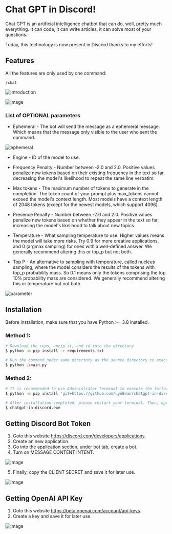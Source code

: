 # Chat GPT in Discord!

Chat GPT is an artificial intelligence chatbot that can do, well, pretty much everything. It can code, it can write articles, it can solve most of your questions.

Today, this technology is now present in Discord thanks to my efforts!

## Features

All the features are only used by one command:

`/chat`

![introduction](https://user-images.githubusercontent.com/80762068/208718991-103ae23b-db69-4bd4-b7f4-bd44769bd455.gif)


![image](https://user-images.githubusercontent.com/80762068/208718928-48a01208-19f8-4f67-ae8e-e22c412c3b1f.gif)


### List of OPTIONAL parameters

* Ephemeral - The bot will send the message as a ephemeral message. Which means that the message only visible to the user who sent the command.

![ephemeral](https://user-images.githubusercontent.com/80762068/208716712-b11dd57b-5375-4579-95f1-0a1228e73bfc.gif)


* Engine - ID of the model to use.

* Frequency Penalty - Number between -2.0 and 2.0. Positive values penalize new tokens based on their existing frequency in the text so far, decreasing the model's likelihood to repeat the same line verbatim.

* Max tokens - The maximum number of tokens to generate in the completion.
The token count of your prompt plus max_tokens cannot exceed the model's context length. Most models have a context length of 2048 tokens (except for the newest models, which support 4096).

* Presence Penalty - Number between -2.0 and 2.0. Positive values penalize new tokens based on whether they appear in the text so far, increasing the model's likelihood to talk about new topics.

* Temperature - What sampling temperature to use. Higher values means the model will take more risks. Try 0.9 for more creative applications, and 0 (argmax sampling) for ones with a well-defined answer. We generally recommend altering this or top_p but not both.

* Top P - An alternative to sampling with temperature, called nucleus sampling, where the model considers the results of the tokens with top_p probability mass. So 0.1 means only the tokens comprising the top 10% probability mass are considered. We generally recommend altering this or temperature but not both.

![parameter](https://user-images.githubusercontent.com/80762068/208720842-73be789b-27ef-4817-90d8-caa00fc410d3.gif)

## Installation
Before installation, make sure that you have Python >= 3.8 installed.

### Method 1:
```bash
# Download the repo, unzip it, and cd into the directory
$ python -m pip install -r requirements.txt

# Run the command under same directory as the source directory to execute the script
$ python .\main.py
```

### Method 2:
```bash
# It is recommended to use Administrator terminal to execute the following command to avoid any errors occur.
$ python -m pip install 'git+https://github.com/LynBean/chatgpt-in-discord@main'

# After installation completed, please restart your terminal. Then, open the termianl again and execute the following command.
$ chatgpt-in-discord.exe
```

## Getting Discord Bot Token
1. Goto this website https://discord.com/developers/applications.
2. Create an new application.
3. Go into the application section, under bot tab, create a bot.
4. Turn on MESSAGE CONTENT INTENT.

![image](https://user-images.githubusercontent.com/57824016/208707269-bb068b87-4918-4c48-aaab-e3decc1011e9.png)

5. Finally, copy the CLIENT SECRET and save it for later use.

![image](https://user-images.githubusercontent.com/57824016/208707883-978ef7a2-a21e-4637-9f8c-e43394198118.png)

## Getting OpenAI API Key
1. Goto this website https://beta.openai.com/account/api-keys.
2. Create a key and save it for later use.

![image](https://user-images.githubusercontent.com/57824016/208708354-50fc0cce-38ae-4682-b7d1-21049405cb6e.png)
